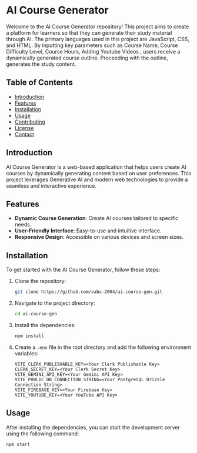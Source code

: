 # AI Course Generator

Welcome to the AI Course Generator repository! This project aims to create a platform for learners so that they can generate their study material through AI. The primary languages used in this project are JavaScript, CSS, and HTML. By inputting key parameters such as Course Name, Course Difficulty Level, Course Hours, Adding Youtube Videos , users receive a dynamically generated course outline. Proceeding with the outline, generates the study content.

## Table of Contents

- [Introduction](#introduction)
- [Features](#features)
- [Installation](#installation)
- [Usage](#usage)
- [Contributing](#contributing)
- [License](#license)
- [Contact](#contact)

## Introduction

AI Course Generator is a web-based application that helps users create AI courses by dynamically generating content based on user preferences. This project leverages Generative AI and modern web technologies to provide a seamless and interactive experience.

## Features

- **Dynamic Course Generation**: Create AI courses tailored to specific needs.
- **User-Friendly Interface**: Easy-to-use and intuitive interface.
- **Responsive Design**: Accessible on various devices and screen sizes.

## Installation

To get started with the AI Course Generator, follow these steps:

1. Clone the repository:
    ```bash
    git clone https://github.com/vabs-2004/ai-course-gen.git
    ```
2. Navigate to the project directory:
    ```bash
    cd ai-course-gen
    ```
3. Install the dependencies:
    ```bash
    npm install
    ```
4. Create a `.env` file in the root directory and add the following environment variables:
    ```plaintext
    VITE_CLERK_PUBLISHABLE_KEY=<Your Clerk Publishable Key>
    CLERK_SECRET_KEY=<Your Clerk Secret Key>
    VITE_GEMINI_API_KEY=<Your Gemini API Key>
    VITE_PUBLIC_DB_CONNECTION_STRING=<Your PostgreSQL Drizzle Connection String>
    VITE_FIREBASE_KEY=<Your Firebase Key>
    VITE_YOUTUBE_KEY=<Your YouTube API Key>
    ```

## Usage

After installing the dependencies, you can start the development server using the following command:

```bash
npm start

